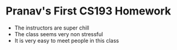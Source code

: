 
# Pranav's First CS193 Homework

- The instructors are super chill
- The class seems very non stressful
- It is very easy to meet people in this class 


